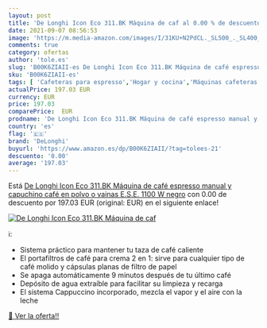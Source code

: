 ```yaml
---
layout: post
title: 'De Longhi Icon Eco 311.BK Máquina de caf al 0.00 % de descuento'
date: 2021-09-07 08:56:53
image: 'https://m.media-amazon.com/images/I/31KU+N2PdCL._SL500_._SL400_.jpg'
comments: true
category: ofertas
author: 'tole.es'
slug: 'B00K6ZIAII-es De Longhi Icon Eco 311.BK Máquina de café espresso manual...'
sku: 'B00K6ZIAII-es'
tags: [ 'Cafeteras para espresso','Hogar y cocina','Máquinas cafeteras','Utensilios para café y té','café','delonghi', ]
actualPrice: 197.03 EUR
currency: EUR
price: 197.03
comparePrice:  EUR
prodname: 'De Longhi Icon Eco 311.BK Máquina de café espresso manual y capuchino  café en polvo o vainas E.S.E.  1100 W  negro'
country: 'es'
flag: '🇪🇸'
brand: 'DeLonghi'
buyurl: 'https://www.amazon.es/dp/B00K6ZIAII/?tag=tolees-21'
descuento: '0.00'
average: '197.03'
---
```


Está [De Longhi Icon Eco 311.BK Máquina de café espresso manual y capuchino  café en polvo o vainas E.S.E.  1100 W  negro](https://www.amazon.es/dp/B00K6ZIAII/?tag=tolees-21) con 0.00 de descuento por 197.03 EUR (original:  EUR) en el siguiente enlace!

[![De Longhi Icon Eco 311.BK Máquina de caf](https://m.media-amazon.com/images/I/31KU+N2PdCL._SL500_._SL400_.jpg)](https://www.amazon.es/dp/B00K6ZIAII/?tag=tolees-21)

ℹ️:

- Sistema práctico para mantener tu taza de café caliente
- El portafiltros de café para crema 2 en 1: sirve para cualquier tipo de café molido y cápsulas planas de filtro de papel
- Se apaga automáticamente 9 minutos después de tu último café
- Depósito de agua extraíble para facilitar su limpieza y recarga
- El sistema Cappuccino incorporado, mezcla el vapor y el aire con la leche

[🛒 Ver la oferta!!](https://www.amazon.es/dp/B00K6ZIAII/?tag=tolees-21)
